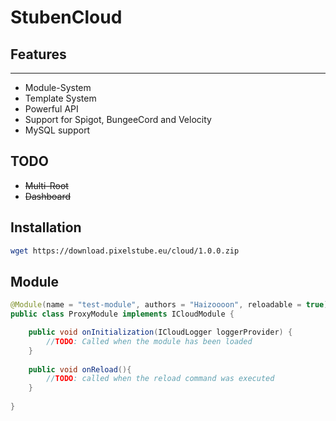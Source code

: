 # StubenCloud

## Features
****

- Module-System
- Template System
- Powerful API
- Support for Spigot, BungeeCord and Velocity
- MySQL support

## TODO

- ~~Multi-Root~~
- ~~Dashboard~~

## Installation
```bash
wget https://download.pixelstube.eu/cloud/1.0.0.zip
```

## Module

```java
@Module(name = "test-module", authors = "Haizoooon", reloadable = true)
public class ProxyModule implements ICloudModule {

    public void onInitialization(ICloudLogger loggerProvider) {
        //TODO: Called when the module has been loaded
    }
    
    public void onReload(){
        //TODO: called when the reload command was executed
    }
    
}
```
